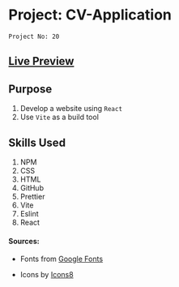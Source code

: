 # Project: CV-Application

`Project No: 20`

## <a ref="noreferrer" target="_blank" href="https://ngonidzashezvenyika-cv-application.vercel.app/">Live Preview</a>

## Purpose

1. Develop a website using `React`
2. Use `Vite` as a build tool

## Skills Used

1. NPM
2. CSS
3. HTML
4. GitHub
5. Prettier
6. Vite
7. Eslint
8. React

#### Sources:

- Fonts from <a ref="noreferrer" target="_blank" href="https://fonts.google.com/">Google Fonts</a>

- Icons by <a ref="noreferrer" target="_blank" href="https://icons8.com">Icons8</a>
